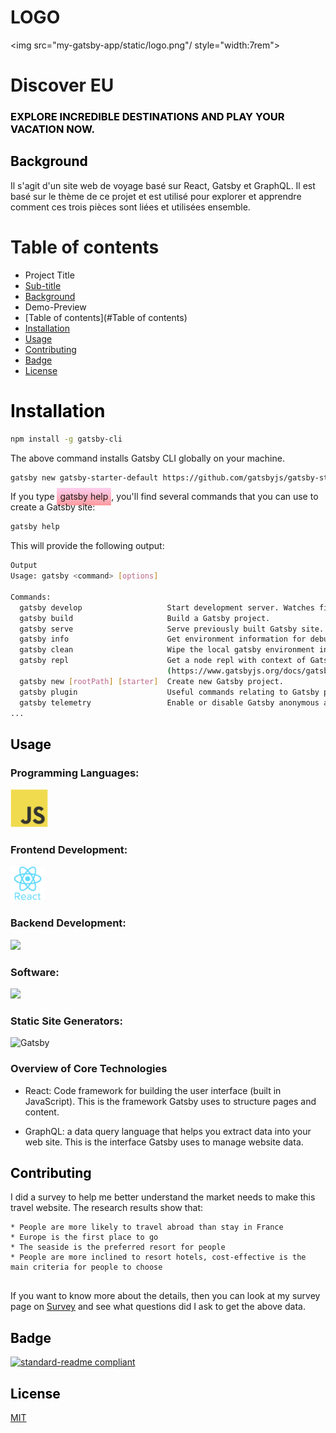 # LOGO 
<img src="my-gatsby-app/static/logo.png"/ style="width:7rem">

# Discover EU

### <a id="subTitle" style="color:black">EXPLORE INCREDIBLE DESTINATIONS AND PLAY YOUR VACATION NOW.</a>

## <a id="background" style="color:black">Background</a>
Il s'agit d'un site web de voyage basé sur React, Gatsby et GraphQL. Il est basé sur le thème de ce projet et est utilisé pour explorer et apprendre comment ces trois pièces sont liées et utilisées ensemble.


# Table of contents
* Project Title
* [Sub-title](#subTitle)
* [Background](#background)
* Demo-Preview
* [Table of contents](#Table of contents)
* [Installation](#installation)
* [Usage](#Usage)
* [Contributing](#contributing)
* [Badge](#badge)
* [License](#license) 


# <a id="installation" style="color:black">Installation</a>
```bash
npm install -g gatsby-cli
```
The above command installs Gatsby CLI globally on your machine.

```bash
gatsby new gatsby-starter-default https://github.com/gatsbyjs/gatsby-starter-default
```
If you type <h style="background-image: linear-gradient(to top, #ff9a9e 0%, #fecfef 99%, #fecfef 100%); padding:1%">gatsby help</h>, you'll find several commands that you can use to create a Gatsby site:

```bash
gatsby help
```
This will provide the following output:

```bash
Output
Usage: gatsby <command> [options]

Commands:
  gatsby develop                   Start development server. Watches files, rebuilds, and hot reloads if something changes
  gatsby build                     Build a Gatsby project.
  gatsby serve                     Serve previously built Gatsby site.
  gatsby info                      Get environment information for debugging and issue reporting
  gatsby clean                     Wipe the local gatsby environment including built assets and cache
  gatsby repl                      Get a node repl with context of Gatsby environment, see
                                   (https://www.gatsbyjs.org/docs/gatsby-repl/)
  gatsby new [rootPath] [starter]  Create new Gatsby project.
  gatsby plugin                    Useful commands relating to Gatsby plugins
  gatsby telemetry                 Enable or disable Gatsby anonymous analytics collection.
...
```
## <a id="Usage" style="color:black">Usage</a>

### Programming Languages:
<img src="https://raw.githubusercontent.com/devicons/devicon/master/icons/javascript/javascript-original.svg" style="width: 12%">


### Frontend Development: 
<img src="https://raw.githubusercontent.com/devicons/devicon/master/icons/react/react-original-wordmark.svg" style="width: 11%"/>



### Backend Development:
 ![](https://www.vectorlogo.zone/logos/graphql/graphql-icon.svg)

### Software:
![](https://www.vectorlogo.zone/logos/figma/figma-icon.svg)
### Static Site Generators:
![Gatsby](https://www.vectorlogo.zone/logos/gatsbyjs/gatsbyjs-icon.svg)

### Overview of Core Technologies
* React: Code framework for building the user interface (built in JavaScript). This is the framework Gatsby uses to structure pages and content.

* GraphQL: a data query language that helps you extract data into your web site. This is the interface Gatsby uses to manage website data.


## <a id="contributing" style="color:black">Contributing</a>


I did a survey to help me better understand the market needs to make this travel website. The research results show that:

```
* People are more likely to travel abroad than stay in France
* Europe is the first place to go
* The seaside is the preferred resort for people
* People are more inclined to resort hotels, cost-effective is the main criteria for people to choose


```

If you want to know more about the details, then you can look at my survey page on [Survey](https://docs.google.com/forms/d/1E4-M8nVZ5YhXfQKdU09YC3faKUP5yf6m3oYZMd9JeRw/edit#responses) and see what questions did I ask to get the above data.


## <a id="badge" style="color:black">Badge</a>

[![standard-readme compliant](https://img.shields.io/badge/readme%20style-standard-brightgreen.svg?style=flat-square)](https://github.com/RichardLitt/standard-readme)


## <a id="license" style="color:black">License</a>
[MIT](https://choosealicense.com/licenses/mit/)